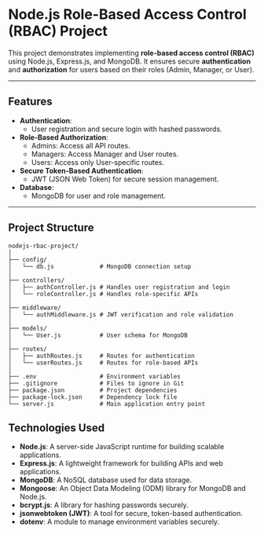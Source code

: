 # Node.js Role-Based Access Control (RBAC) Project

This project demonstrates implementing **role-based access control (RBAC)** using Node.js, Express.js, and MongoDB. It ensures secure **authentication** and **authorization** for users based on their roles (Admin, Manager, or User).

---

## Features

- **Authentication**:
  - User registration and secure login with hashed passwords.
- **Role-Based Authorization**:
  - Admins: Access all API routes.
  - Managers: Access Manager and User routes.
  - Users: Access only User-specific routes.
- **Secure Token-Based Authentication**:
  - JWT (JSON Web Token) for secure session management.
- **Database**:
  - MongoDB for user and role management.

---

## Project Structure

```plaintext
nodejs-rbac-project/
│
├── config/
│   └── db.js             # MongoDB connection setup
│
├── controllers/
│   ├── authController.js # Handles user registration and login
│   └── roleController.js # Handles role-specific APIs
│
├── middleware/
│   └── authMiddleware.js # JWT verification and role validation
│
├── models/
│   └── User.js           # User schema for MongoDB
│
├── routes/
│   ├── authRoutes.js     # Routes for authentication
│   └── userRoutes.js     # Routes for role-based APIs
│
├── .env                  # Environment variables
├── .gitignore            # Files to ignore in Git
├── package.json          # Project dependencies
├── package-lock.json     # Dependency lock file
└── server.js             # Main application entry point
```
## Technologies Used

- **Node.js**: A server-side JavaScript runtime for building scalable applications.
- **Express.js**: A lightweight framework for building APIs and web applications.
- **MongoDB**: A NoSQL database used for data storage.
- **Mongoose**: An Object Data Modeling (ODM) library for MongoDB and Node.js.
- **bcrypt.js**: A library for hashing passwords securely.
- **jsonwebtoken (JWT)**: A tool for secure, token-based authentication.
- **dotenv**: A module to manage environment variables securely.
